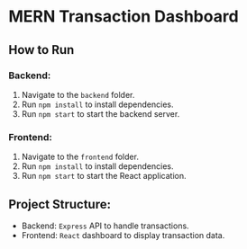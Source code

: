 # MERN Transaction Dashboard

## How to Run

### Backend:
1. Navigate to the `backend` folder.
2. Run `npm install` to install dependencies.
3. Run `npm start` to start the backend server.

### Frontend:
1. Navigate to the `frontend` folder.
2. Run `npm install` to install dependencies.
3. Run `npm start` to start the React application.

## Project Structure:
- Backend: `Express` API to handle transactions.
- Frontend: `React` dashboard to display transaction data.
